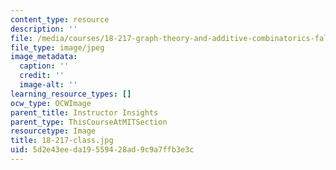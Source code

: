 ```yaml
---
content_type: resource
description: ''
file: /media/courses/18-217-graph-theory-and-additive-combinatorics-fall-2019/5d2e43eeda19559428ad9c9a7ffb3e3c_18-217-class.jpg
file_type: image/jpeg
image_metadata:
  caption: ''
  credit: ''
  image-alt: ''
learning_resource_types: []
ocw_type: OCWImage
parent_title: Instructor Insights
parent_type: ThisCourseAtMITSection
resourcetype: Image
title: 18-217-class.jpg
uid: 5d2e43ee-da19-5594-28ad-9c9a7ffb3e3c
---
```

